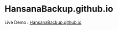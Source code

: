 # HansanaBackup.github.io

Live Demo : <a href="https://HansanaBackup.github.io">HansanaBackup.github.io</a>
